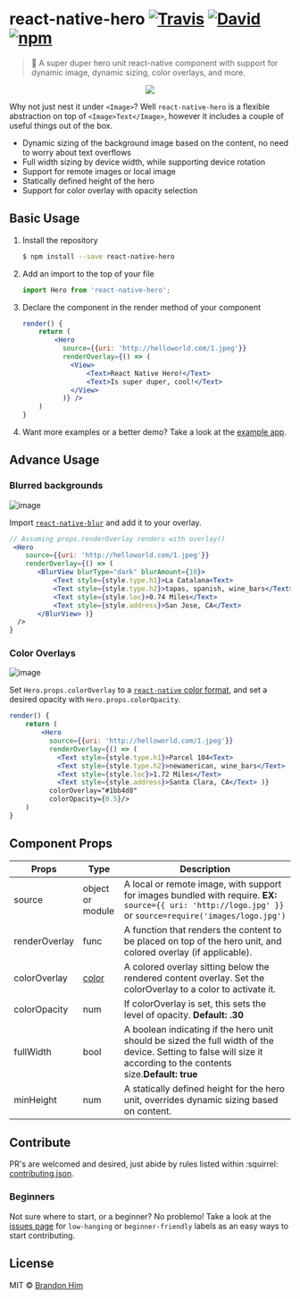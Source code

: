 # react-native-hero [![Travis](https://img.shields.io/travis/brh55/react-native-hero.svg?style=flat-square)](https://travis-ci.org/brh55/react-native-hero) [![David](https://img.shields.io/david/dev/brh55/react-native-hero.svg?style=flat-square)](https://david-dm.org/brh55/react-native-hero?type=dev) [![npm](https://img.shields.io/npm/dt/react-native-hero.svg?style=flat-square)](https://www.npmjs.com/package/react-native-hero)
> :metal: A super duper hero unit react-native component with support for dynamic image, dynamic sizing, color overlays, and more.

<p align="center">
    <img src ="https://cloud.githubusercontent.com/assets/6020066/24824103/0f759968-1bbb-11e7-895f-ab4ac50dbcd4.png" />
</p>


Why not just nest it under `<Image>`? Well `react-native-hero` is a flexible abstraction on top of `<Image>Text</Image>`, however it includes a couple of useful things out of the box.
- Dynamic sizing of the background image based on the content, no need to worry about text overflows
- Full width sizing by device width, while supporting device rotation
- Support for remote images or local image
- Statically defined height of the hero
- Support for color overlay with opacity selection

## Basic Usage
1. Install the repository
    ```bash
    $ npm install --save react-native-hero
    ```
2. Add an import to the top of your file
    ```js
    import Hero from 'react-native-hero';
    ```
3. Declare the component in the render method of your component
    ```jsx
    render() {
        return (
            <Hero
              source={{uri: 'http://helloworld.com/1.jpeg'}}
              renderOverlay={() => (
                <View>
                    <Text>React Native Hero!</Text>
                    <Text>Is super duper, cool!</Text>
                </View>
              )} />
        )
    }
    ```
4. Want more examples or a better demo? Take a look at the [example app](/tree/master/example).

## Advance Usage
### Blurred backgrounds
![image](https://cloud.githubusercontent.com/assets/6020066/24872727/3eaa2284-1dd3-11e7-94b4-1a63cb98b2ac.png)

Import [`react-native-blur`](https://github.com/react-native-community/react-native-blur) and add it to your overlay.
```jsx
// Assuming props.renderOverlay renders with overlay()
 <Hero
    source={{uri: 'http://helloworld.com/1.jpeg'}}
    renderOverlay={() => (
       <BlurView blurType="dark" blurAmount={10}>
           <Text style={style.type.h1}>La Catalana<Text>
           <Text style={style.type.h2}>tapas, spanish, wine_bars</Text>
           <Text style={style.loc}>0.74 Miles</Text>
           <Text style={style.address}>San Jose, CA</Text>
       </BlurView> )} 
  />
}
```


### Color Overlays
![image](https://cloud.githubusercontent.com/assets/6020066/24842132/f06b0b46-1d47-11e7-91d5-ac22aa4243d5.png)

Set `Hero.props.colorOverlay` to a [`react-native` color format](http://facebook.github.io/react-native/releases/0.43/docs/colors.html#colors), and set a desired opacity with `Hero.props.colorOpacity`.

```jsx
render() {
    return (
        <Hero
          source={{uri: 'http://helloworld.com/1.jpeg'}}
          renderOverlay={() => (
            <Text style={style.type.h1}>Parcel 104<Text>
            <Text style={style.type.h2}>newamerican, wine_bars</Text>
            <Text style={style.loc}>1.72 Miles</Text>
            <Text style={style.address}>Santa Clara, CA</Text> )}
          colorOverlay="#1bb4d8"
          colorOpacity={0.5}/>
    )
}
```

## Component Props
| Props         | Type                                                                           | Description                                                                                                           |
|---------------|--------------------------------------------------------------------------------|-----------------------------------------------------------------------------------------------------------------------|
| source        | object or module                                                               | A local or remote image, with support for images bundled with require. **EX:** `source={{ uri: 'http://logo.jpg' }}` or `source=require('images/logo.jpg')`
| renderOverlay | func                                                                           | A function that renders the content to be placed on top of the hero unit, and colored overlay (if applicable).        |
| colorOverlay  | [color](http://facebook.github.io/react-native/releases/0.43/docs/colors.html) | A colored overlay sitting below the rendered content overlay. Set the colorOverlay to a color to activate it.         |
| colorOpacity  | num                                                                            | If colorOverlay is set, this sets the level of opacity. **Default: .30**                                            |
| fullWidth  | bool                                                                           | A boolean indicating if the hero unit should be sized the full width of the device. Setting to false will size it according to the contents size.**Default: true**                             |
| minHeight     | num                                                                            | A statically defined height for the hero unit, overrides dynamic sizing based on content.                             |

## Contribute
PR's are welcomed and desired, just abide by rules listed within :squirrel: [contributing.json](http://github.com/brh55/contributing.json). 

### Beginners
Not sure where to start, or a beginner? No problemo! Take a look at the [issues page](https://github.com/brh55/react-native-hero/issues) for `low-hanging` or `beginner-friendly` labels as an easy ways to start contributing.

## License
MIT © [Brandon Him](https://github.com/brh55/react-native-hero)
